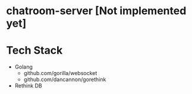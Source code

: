 # chatroom-server [Not implemented yet]

# Tech Stack
- Golang
  - github.com/gorilla/websocket
  - github.com/dancannon/gorethink
- Rethink DB
